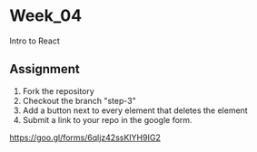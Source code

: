 # Week_04
Intro to React


## Assignment

1. Fork the repository
2. Checkout the branch "step-3"
3. Add a button next to every element that deletes the element
4. Submit a link to your repo in the google form.

https://goo.gl/forms/6qljz42ssKIYH9IG2
